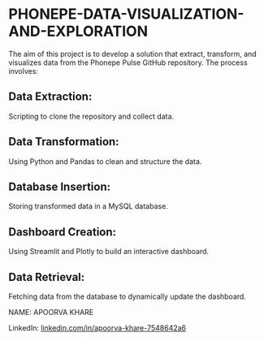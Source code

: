 # PHONEPE-DATA-VISUALIZATION-AND-EXPLORATION

The aim of this project is to develop a solution that extract, transform, and visualizes data from the Phonepe Pulse GitHub repository. The process involves:

## Data Extraction: 
Scripting to clone the repository and collect data.

## Data Transformation: 
Using Python and Pandas to clean and structure the data.

## Database Insertion: 
Storing transformed data in a MySQL database.

## Dashboard Creation: 
Using Streamlit and Plotly to build an interactive dashboard.

## Data Retrieval: 
Fetching data from the database to dynamically update the dashboard.

NAME: APOORVA KHARE

LinkedIn: [linkedin.com/in/apoorva-khare-7548642a6](https://www.linkedin.com/in/apoorva-khare-7548642a6/)

